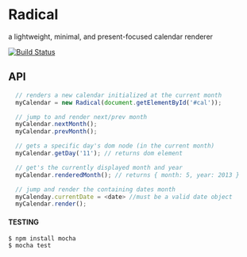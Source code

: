 # Radical
a lightweight, minimal, and present-focused calendar renderer

[![Build Status](https://travis-ci.org/samccone/radical.png)](https://travis-ci.org/samccone/radical)

API
---

```js
  // renders a new calendar initialized at the current month
  myCalendar = new Radical(document.getElementById('#cal'));

  // jump to and render next/prev month
  myCalendar.nextMonth();
  myCalendar.prevMonth();

  // gets a specific day's dom node (in the current month)
  myCalendar.getDay('11'); // returns dom element

  // get's the currently displayed month and year
  myCalendar.renderedMonth(); // returns { month: 5, year: 2013 }

  // jump and render the containing dates month
  myCalenday.currentDate = <date> //must be a valid date object
  myCalendar.render();
```


#### TESTING

`$ npm install mocha `    
`$ mocha test `
